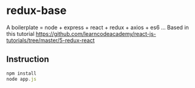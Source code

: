 # redux-base
A boilerplate = node + express + react + redux + axios + es6 ... Based in this tutorial https://github.com/learncodeacademy/react-js-tutorials/tree/master/5-redux-react

## Instruction

```javascript
npm install
node app.js
```
